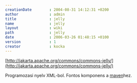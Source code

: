 ```yaml
---
creationDate        : 2004-08-31 14:12:31 +0200 
author              : admin 
title               : jelly 
name                : jelly 
layout              : wiki 
path                : jelly 
date                : 2006-03-26 01:48:15 +0100 
version             : 1 
creator             : kocka 
---
```

[http://jakarta.apache.org/commons/commons-jelly/](http://jakarta.apache.org/commons/commons-jelly/)

Programozasi nyelv XML-bol. Fontos komponens a [maven](maven.html)hez.
